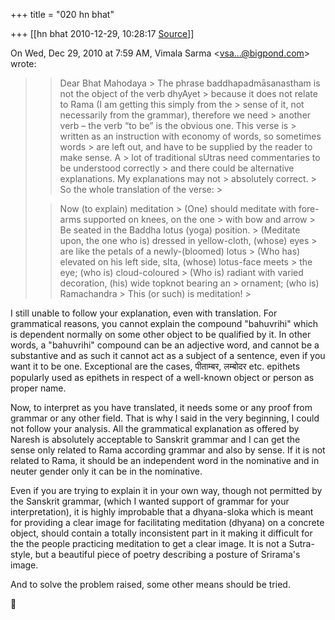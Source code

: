 +++
title = "020 hn bhat"

+++
[[hn bhat	2010-12-29, 10:28:17 [Source](https://groups.google.com/g/samskrita/c/DeBhdtr-xcg)]]



On Wed, Dec 29, 2010 at 7:59 AM, Vimala Sarma \<[vsa...@bigpond.com]()\> wrote:  

> 
> > 
> > Dear Bhat Mahodaya >
> The phrase baddhapadmāsanastham is not the object of the verb dhyAyet > because it does not relate to Rama (I am getting this simply from the > sense of it, not necessarily from the grammar), therefore we need > another verb – the verb “to be” is the obvious one. This verse is > written as an instruction with economy of words, so sometimes words > are left out, and have to be supplied by the reader to make sense. A > lot of traditional sUtras need commentaries to be understood correctly > and there could be alternative explanations. My explanations may not > absolutely correct. >
> So the whole translation of the verse: >
> 
> > Now (to explain) meditation >
> (One) should meditate with fore-arms supported on knees, on the one > with bow and arrow >
> Be seated in the Baddha lotus (yoga) position. >
> (Meditate upon, the one who is) dressed in yellow-cloth, (whose) eyes > are like the petals of a newly-(bloomed) lotus >
> (Who has) elevated on his left side, sIta, (whose) lotus-face meets > the eye; (who is) cloud-coloured >
> (Who is) radiant with varied decoration, (his) wide topknot bearing an > ornament; (who is) Ramachandra >
> This (or such) is meditation! >
>   
> > 
> > 

  

  

I still unable to follow your explanation, even with translation. For grammatical reasons, you cannot explain the compound "bahuvrihi" which is dependent normally on some other object to be qualified by it. In other words, a "bahuvrihi" compound can be an adjective word, and cannot be a substantive and as such it cannot act as a subject of a sentence, even if you want it to be one. Exceptional are the cases, पीताम्बर, लम्बोदर etc. epithets popularly used as epithets in respect of a well-known object or person as proper name.

  

Now, to interpret as you have translated, it needs some or any proof from grammar or any other field. That is why I said in the very beginning, I could not follow your analysis. All the grammatical explanation as offered by Naresh is absolutely acceptable to Sanskrit grammar and I can get the sense only related to Rama according grammar and also by sense. If it is not related to Rama, it should be an independent word in the nominative and in neuter gender only it can be in the nominative.

  

Even if you are trying to explain it in your own way, though not permitted by the Sanskrit grammar, (which I wanted support of grammar for your interpretation), it is highly improbable that a dhyana-sloka which is meant for providing a clear image for facilitating meditation (dhyana) on a concrete object, should contain a totally inconsistent part in it making it difficult for the the people practicing meditation to get a clear image. It is not a Sutra-style, but a beautiful piece of poetry describing a posture of Srirama's image.

  

And to solve the problem raised, some other means should be tried.

  

  





